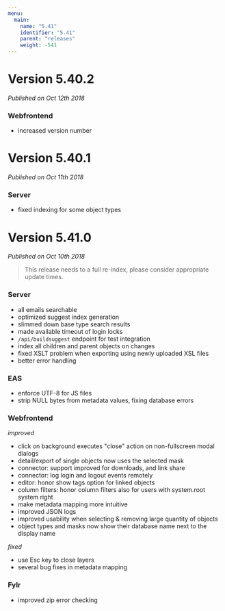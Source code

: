 ```yaml
---
menu:
  main:
    name: "5.41"
    identifier: "5.41"
    parent: "releases"
    weight: -541
---
```


# Version 5.40.2

*Published on Oct 12th 2018*

### Webfrontend

* increased version number

# Version 5.40.1

*Published on Oct 11th 2018*

### Server

* fixed indexing for some object types

# Version 5.41.0

*Published on Oct 10th 2018*

> This release needs to a full re-index, please consider appropriate update times.

### Server

* all emails searchable
* optimized suggest index generation
* slimmed down base type search results
* made available timeout of login locks
* `/api/buildsuggest` endpoint for test integration
* index all children and parent objects on changes
* fixed XSLT problem when exporting using newly uploaded XSL files
* better error handling

### EAS

* enforce UTF-8 for JS files
* strip NULL bytes from metadata values, fixing database errors

### Webfrontend

*improved*

* click on background executes "close" action on non-fullscreen modal dialogs
* detail/export of single objects now uses the selected mask
* connector: support improved for downloads, and link share
* connector: log login and logout events remotely
* editor: honor show tags option for linked objects
* column filters: honor column filters also for users with system.root system right
* make metadata mapping more intuitive
* improved JSON logs
* improved usability when selecting & removing large quantity of objects
* object types and masks now show their database name next to the display name

*fixed*

* use Esc key to close layers
* several bug fixes in metadata mapping

### Fylr

* improved zip error checking
